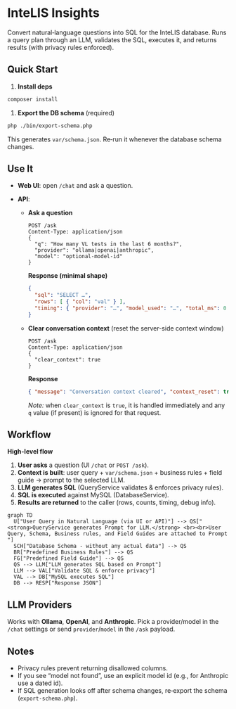 # InteLIS Insights

Convert natural‑language questions into SQL for the InteLIS database. Runs a query plan through an LLM, validates the SQL, executes it, and returns results (with privacy rules enforced).

## Quick Start

1. **Install deps**

```bash
composer install
```

1. **Export the DB schema** (required)

```bash
php ./bin/export-schema.php
```

This generates `var/schema.json`. Re‑run it whenever the database schema changes.

## Use It

- **Web UI**: open `/chat` and ask a question.

- **API**:

  - **Ask a question**

    ```http
    POST /ask
    Content-Type: application/json
    {
      "q": "How many VL tests in the last 6 months?",
      "provider": "ollama|openai|anthropic",  
      "model": "optional-model-id"
    }
    ```

    **Response (minimal shape)**

    ```json
    {
      "sql": "SELECT …",
      "rows": [ { "col": "val" } ],
      "timing": { "provider": "…", "model_used": "…", "total_ms": 0 }
    }
    ```

  - **Clear conversation context** (reset the server-side context window)

    ```http
    POST /ask
    Content-Type: application/json
    {
      "clear_context": true
    }
    ```

    **Response**

    ```json
    { "message": "Conversation context cleared", "context_reset": true }
    ```

    *Note:* when `clear_context` is `true`, it is handled immediately and any `q` value (if present) is ignored for that request.

## Workflow

**High-level flow**
1. **User asks** a question (UI `/chat` or `POST /ask`).
2. **Context is built**: user query + `var/schema.json` + business rules + field guide → prompt to the selected LLM.
3. **LLM generates SQL** (QueryService validates & enforces privacy rules).
4. **SQL is executed** against MySQL (DatabaseService).
5. **Results are returned** to the caller (rows, counts, timing, debug info).

```mermaid
graph TD
  U["User Query in Natural Language (via UI or API)"] --> QS["<strong>QueryService generates Prompt for LLM.</strong> <br><br>User Query, Schema, Business rules, and Field Guides are attached to Prompt "]
  SCH["Database Schema - without any actual data"] --> QS
  BR["Predefined Business Rules"] --> QS
  FG["Predefined Field Guide"] --> QS
  QS --> LLM["LLM generates SQL based on Prompt"]
  LLM --> VAL["Validate SQL & enforce privacy"]
  VAL --> DB["MySQL executes SQL"]
  DB --> RESP["Response JSON"]
```

## LLM Providers

Works with **Ollama**, **OpenAI**, and **Anthropic**. Pick a provider/model in the `/chat` settings or send `provider`/`model` in the `/ask` payload.

## Notes

- Privacy rules prevent returning disallowed columns.
- If you see “model not found”, use an explicit model id (e.g., for Anthropic use a dated id).
- If SQL generation looks off after schema changes, re‑export the schema (`export-schema.php`).